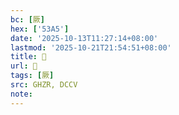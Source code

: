 ```yaml
---
bc: [厥]
hex: ['53A5']
date: '2025-10-13T11:27:14+08:00'
lastmod: '2025-10-21T21:54:51+08:00'
title: 󰖚
url: 󰖚
tags: [厥]
src: GHZR, DCCV
note:
---
```

